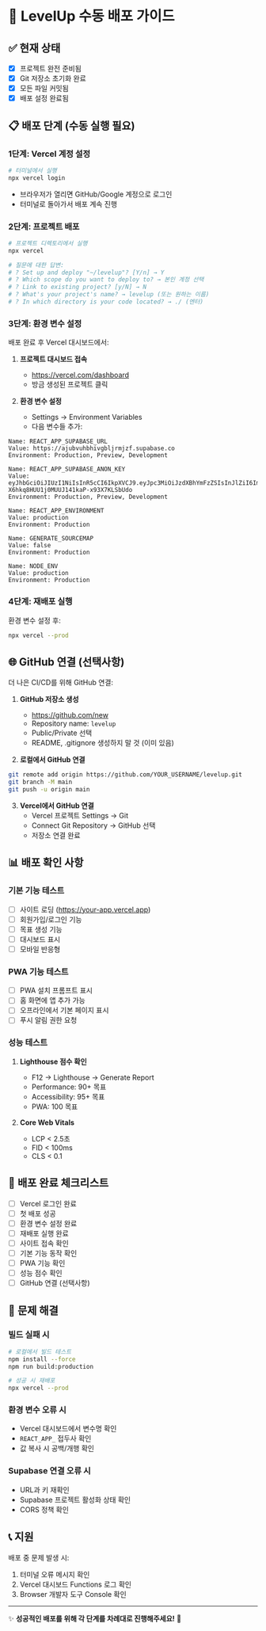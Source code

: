 # 🚀 LevelUp 수동 배포 가이드

## ✅ 현재 상태
- [x] 프로젝트 완전 준비됨
- [x] Git 저장소 초기화 완료
- [x] 모든 파일 커밋됨
- [x] 배포 설정 완료됨

## 📋 배포 단계 (수동 실행 필요)

### 1단계: Vercel 계정 설정
```bash
# 터미널에서 실행
npx vercel login
```
- 브라우저가 열리면 GitHub/Google 계정으로 로그인
- 터미널로 돌아가서 배포 계속 진행

### 2단계: 프로젝트 배포
```bash
# 프로젝트 디렉토리에서 실행
npx vercel

# 질문에 대한 답변:
# ? Set up and deploy "~/levelup"? [Y/n] → Y
# ? Which scope do you want to deploy to? → 본인 계정 선택
# ? Link to existing project? [y/N] → N
# ? What's your project's name? → levelup (또는 원하는 이름)
# ? In which directory is your code located? → ./ (엔터)
```

### 3단계: 환경 변수 설정
배포 완료 후 Vercel 대시보드에서:

1. **프로젝트 대시보드 접속**
   - https://vercel.com/dashboard
   - 방금 생성된 프로젝트 클릭

2. **환경 변수 설정**
   - Settings → Environment Variables
   - 다음 변수들 추가:

```env
Name: REACT_APP_SUPABASE_URL
Value: https://ajubvuhbhivgbljrmjzf.supabase.co
Environment: Production, Preview, Development

Name: REACT_APP_SUPABASE_ANON_KEY  
Value: eyJhbGciOiJIUzI1NiIsInR5cCI6IkpXVCJ9.eyJpc3MiOiJzdXBhYmFzZSIsInJlZiI6ImFqdWJ2dWhiaGl2Z2JsanJtanpmIiwicm9sZSI6ImFub24iLCJpYXQiOjE3NTYwMDc5MTgsImV4cCI6MjA3MTU4MzkxOH0.bxwGTwp-X6hkq8HUU1j0MUUJ141kaP-x93X7KLSbUdo
Environment: Production, Preview, Development

Name: REACT_APP_ENVIRONMENT
Value: production
Environment: Production

Name: GENERATE_SOURCEMAP
Value: false
Environment: Production

Name: NODE_ENV
Value: production
Environment: Production
```

### 4단계: 재배포 실행
환경 변수 설정 후:
```bash
npx vercel --prod
```

## 🌐 GitHub 연결 (선택사항)

더 나은 CI/CD를 위해 GitHub 연결:

1. **GitHub 저장소 생성**
   - https://github.com/new
   - Repository name: `levelup` 
   - Public/Private 선택
   - README, .gitignore 생성하지 말 것 (이미 있음)

2. **로컬에서 GitHub 연결**
```bash
git remote add origin https://github.com/YOUR_USERNAME/levelup.git
git branch -M main
git push -u origin main
```

3. **Vercel에서 GitHub 연결**
   - Vercel 프로젝트 Settings → Git
   - Connect Git Repository → GitHub 선택
   - 저장소 연결 완료

## 📊 배포 확인 사항

### 기본 기능 테스트
- [ ] 사이트 로딩 (https://your-app.vercel.app)
- [ ] 회원가입/로그인 기능
- [ ] 목표 생성 기능
- [ ] 대시보드 표시
- [ ] 모바일 반응형

### PWA 기능 테스트
- [ ] PWA 설치 프롬프트 표시
- [ ] 홈 화면에 앱 추가 가능
- [ ] 오프라인에서 기본 페이지 표시
- [ ] 푸시 알림 권한 요청

### 성능 테스트
1. **Lighthouse 점수 확인**
   - F12 → Lighthouse → Generate Report
   - Performance: 90+ 목표
   - Accessibility: 95+ 목표
   - PWA: 100 목표

2. **Core Web Vitals**
   - LCP < 2.5초
   - FID < 100ms
   - CLS < 0.1

## 🎯 배포 완료 체크리스트

- [ ] Vercel 로그인 완료
- [ ] 첫 배포 성공
- [ ] 환경 변수 설정 완료
- [ ] 재배포 실행 완료
- [ ] 사이트 접속 확인
- [ ] 기본 기능 동작 확인
- [ ] PWA 기능 확인
- [ ] 성능 점수 확인
- [ ] GitHub 연결 (선택사항)

## 🚨 문제 해결

### 빌드 실패 시
```bash
# 로컬에서 빌드 테스트
npm install --force
npm run build:production

# 성공 시 재배포
npx vercel --prod
```

### 환경 변수 오류 시
- Vercel 대시보드에서 변수명 확인
- `REACT_APP_` 접두사 확인
- 값 복사 시 공백/개행 확인

### Supabase 연결 오류 시
- URL과 키 재확인
- Supabase 프로젝트 활성화 상태 확인
- CORS 정책 확인

## 📞 지원

배포 중 문제 발생 시:
1. 터미널 오류 메시지 확인
2. Vercel 대시보드 Functions 로그 확인  
3. Browser 개발자 도구 Console 확인

---

✨ **성공적인 배포를 위해 각 단계를 차례대로 진행해주세요!** 🚀